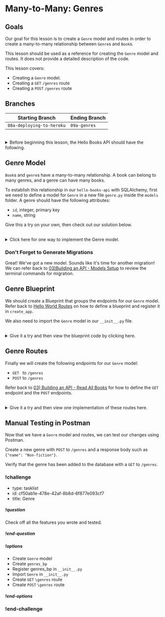 # Many-to-Many: Genres

## Goals

Our goal for this lesson is to create a `Genre` model and routes in order to create a many-to-many relationship between `Genre`s and `Book`s.

This lesson should be used as a reference for creating the `Genre` model and routes. It does not provide a detailed description of the code.

This lesson covers:

- Creating a `Genre` model.
- Creating a `GET` `/genres` route
- Creating a `POST` `/genres` route

## Branches

| Starting Branch | Ending Branch|
|--|--|
|`08a-deploying-to-heroku` |`09a-genres`|

<br/>

<details>
    <summary>
        Before beginning this lesson, the Hello Books API should have the following.
    </summary>

- A `hello_books_development` database
- A `book` table defined
- A `Book` model defined
- An `author` table defined
- A `Author` model defined
- Endpoints defined for these RESTful routes:
- `GET` to `/books`
- `POST` to `/books`
- `GET` to `/books/<book_id>`
- `PUT` to `/books/<book_id>`
- `DELETE` to `/books/<book_id>`
- `POST` to `/authors`
- `GET` to `authors/<author_id>/books`

The `Book` model and table should have the following columns:

- `id`
- `title`
- `description`

The `Author` model and table should have the following columns:

- `id`
- `name`

</details>

## Genre Model

`Book`s and `genre`s have a many-to-many relationship. A book can belong to many genres, and a genre can have many books.

To establish this relationship in our `hello-books-api` with SQLAlchemy, first we need to define a model for `Genre` in a new file `genre.py` inside the `models` folder. A genre should have the following attributes:
* `id`, integer, primary key
* `name`, string

Give this a try on your own, then check out our solution below.

<br />

<details>
  <summary>Click here for one way to implement the Genre model.</summary>

  ``` python
  # app/models/genre.py
  from app import db

  class Genre(db.Model):
      id = db.Column(db.Integer, primary_key=True, autoincrement=True)
      name = db.Column(db.String)
  ```
</details>

### Don't Forget to Generate Migrations

Great! We've got a new model. Sounds like it's time for another migration! We can refer back to [03)Building an API - Models Setup](../api-3-database-models-read/models-setup.md) to review the terminal commands for migration.

## Genre Blueprint

We should create a Blueprint that groups the endpoints for our `Genre` model. Refer back to [Hello World Routes](../api-1-setup-read/hello-world-routes.md) on how to define a blueprint and register it in `create_app`.

We also need to import the `Genre` model in our `__init__.py` file.

<br/>
<details>
  <summary>Give it a try and then view the blueprint code by clicking here.</summary>


  ``` python
  # app/routes.py

  ...
  genres_bp = Blueprint("genres", __name__, url_prefix="/genres")
  ```

  ``` python
  # app/__init__.py

  ...
  from app.models.genre import Genre

  ...
  # Register Blueprints here
  from .routes import books_bp, authors_bp, genres_bp
  app.register_blueprint(books_bp)
  app.register_blueprint(authors_bp)
  app.register_blueprint(genres_bp)

  ```
</details>

## Genre Routes
Finally we will create the following endpoints for our `Genre` model:
- `GET ` to `/genres`
- `POST` to `/genres`

Refer back to [03) Building an API - Read All Books](../api-3-database-models-read/read-all-books.md) for how to define the `GET` endpoint and the `POST` endpoints.

<br/>

<details>
  <summary>Give it a try and then view one implementation of these routes here.</summary>

```python
@genres_bp.route("", methods=["POST"])
def create_genre():
    request_body = request.get_json()
    new_genre = Genre(name=request_body["name"],)

    db.session.add(new_genre)
    db.session.commit()

    return make_response(jsonify(f"Genre {new_genre.name} successfully created"), 201)

@genres_bp.route("", methods=["GET"])
def read_all_genres():
    
    genres = Genre.query.all()

    genres_response = []
    for genre in genres:
        genres_response.append(
            {
                "name": genre.name
            }
        )
    return jsonify(genres_response)
```
</details>

## Manual Testing in Postman

Now that we have a `Genre` model and routes, we can test our changes using Postman.

Create a new genre with `POST` to `/genres` and a response body such as `{"name": "Non-fiction"}`.

Verify that the genre has been added to the database with a `GET` to `/genres`.

<!-- prettier-ignore-start -->
### !challenge
* type: tasklist
* id: cf50ab1e-478e-42af-8b8d-6f877e093cf7
* title: Genre
##### !question

Check off all the features you wrote and tested.

##### !end-question
##### !options

* Create `Genre` model
* Create `genres_bp`
* Register genres_bp in `__init__.py`
* Import `Genre` in `__init__.py`
* Create `GET` `\genres` route
* Create `POST` `\genres` route

##### !end-options
### !end-challenge
<!-- prettier-ignore-end -->

